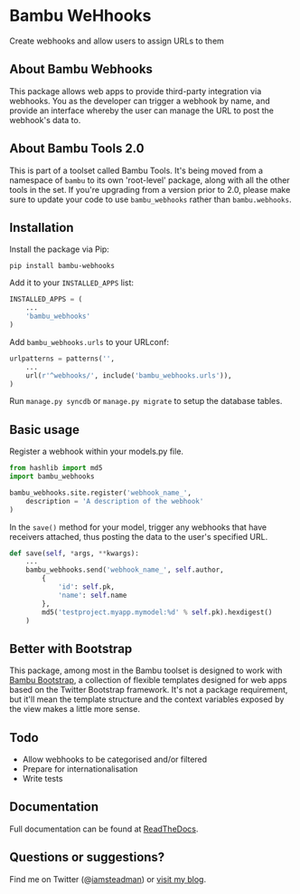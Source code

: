 # Bambu WeHhooks

Create webhooks and allow users to assign URLs to them

## About Bambu Webhooks

This package allows web apps to provide third-party integration via webhooks. You as the developer can
trigger a webhook by name, and provide an interface whereby the user can manage the URL to post the
webhook's data to.

## About Bambu Tools 2.0

This is part of a toolset called Bambu Tools. It's being moved from a namespace of `bambu` to its own
'root-level' package, along with all the other tools in the set. If you're upgrading from a version prior
to 2.0, please make sure to update your code to use `bambu_webhooks` rather than `bambu.webhooks`.

## Installation

Install the package via Pip:

```
pip install bambu-webhooks
```

Add it to your `INSTALLED_APPS` list:

```python
INSTALLED_APPS = (
    ...
    'bambu_webhooks'
)
```

Add `bambu_webhooks.urls` to your URLconf:

```python
urlpatterns = patterns('',
    ...
    url(r'^webhooks/', include('bambu_webhooks.urls')),
)
```

Run `manage.py syncdb` or `manage.py migrate` to setup the database tables.

## Basic usage

Register a webhook within your models.py file.

```python
from hashlib import md5
import bambu_webhooks

bambu_webhooks.site.register('webhook_name_',
    description = 'A description of the webhook'
)
```

In the ``save()`` method for your model, trigger any webhooks that have receivers attached, thus posting
the data to the user's specified URL.

```python
def save(self, *args, **kwargs):
    ...
    bambu_webhooks.send('webhook_name_', self.author,
        {
            'id': self.pk,
            'name': self.name
        },
        md5('testproject.myapp.mymodel:%d' % self.pk).hexdigest()
    )
```

## Better with Bootstrap

This package, among most in the Bambu toolset is designed to work with
[Bambu Bootstrap](https://github.com/iamsteadman/bambu-bootstrap), a collection of flexible templates
designed for web apps based on the Twitter Bootstrap framework. It's not a package requirement, but it'll
mean the template structure and the context variables exposed by the view makes a little more sense.

## Todo

* Allow webhooks to be categorised and/or filtered
* Prepare for internationalisation
* Write tests

## Documentation

Full documentation can be found at [ReadTheDocs](http://bambu-webhooks.readthedocs.org/).

## Questions or suggestions?

Find me on Twitter (@[iamsteadman](https://twitter.com/iamsteadman))
or [visit my blog](http://steadman.io/).